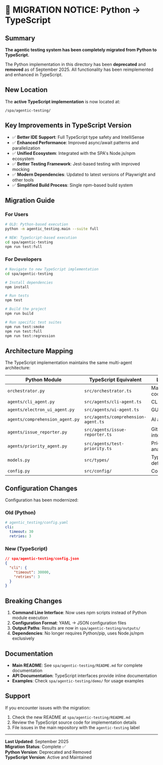 # 🚀 MIGRATION NOTICE: Python → TypeScript

## Summary

**The agentic testing system has been completely migrated from Python to TypeScript.**

The Python implementation in this directory has been **deprecated** and **removed** as of September 2025. All functionality has been reimplemented and enhanced in TypeScript.

## New Location

The **active TypeScript implementation** is now located at:
```
/spa/agentic-testing/
```

## Key Improvements in TypeScript Version

- ✅ **Better IDE Support**: Full TypeScript type safety and IntelliSense
- ✅ **Enhanced Performance**: Improved async/await patterns and parallelization
- ✅ **Unified Ecosystem**: Integrated with the SPA's Node.js/npm ecosystem
- ✅ **Better Testing Framework**: Jest-based testing with improved mocking
- ✅ **Modern Dependencies**: Updated to latest versions of Playwright and other tools
- ✅ **Simplified Build Process**: Single npm-based build system

## Migration Guide

### For Users
```bash
# OLD: Python-based execution
python -m agentic_testing.main --suite full

# NEW: TypeScript-based execution
cd spa/agentic-testing
npm run test:full
```

### For Developers
```bash
# Navigate to new TypeScript implementation
cd spa/agentic-testing

# Install dependencies
npm install

# Run tests
npm test

# Build the project
npm run build

# Run specific test suites
npm run test:smoke
npm run test:full
npm run test:regression
```

## Architecture Mapping

The TypeScript implementation maintains the same multi-agent architecture:

| Python Module | TypeScript Equivalent | Location |
|---------------|----------------------|----------|
| `orchestrator.py` | `src/orchestrator.ts` | Main coordinator |
| `agents/cli_agent.py` | `src/agents/cli-agent.ts` | CLI testing |
| `agents/electron_ui_agent.py` | `src/agents/ui-agent.ts` | GUI testing |
| `agents/comprehension_agent.py` | `src/agents/comprehension-agent.ts` | AI analysis |
| `agents/issue_reporter.py` | `src/agents/issue-reporter.ts` | GitHub integration |
| `agents/priority_agent.py` | `src/agents/test-priority.ts` | Priority analysis |
| `models.py` | `src/types/` | Type definitions |
| `config.py` | `src/config/` | Configuration |

## Configuration Changes

Configuration has been modernized:

### Old (Python)
```yaml
# agentic_testing/config.yaml
cli:
  timeout: 30
  retries: 3
```

### New (TypeScript)
```json
// spa/agentic-testing/config.json
{
  "cli": {
    "timeout": 30000,
    "retries": 3
  }
}
```

## Breaking Changes

1. **Command Line Interface**: Now uses npm scripts instead of Python module execution
2. **Configuration Format**: YAML → JSON configuration files
3. **Output Paths**: Results are now in `spa/agentic-testing/outputs/`
4. **Dependencies**: No longer requires Python/pip, uses Node.js/npm exclusively

## Documentation

- **Main README**: See `spa/agentic-testing/README.md` for complete documentation
- **API Documentation**: TypeScript interfaces provide inline documentation
- **Examples**: Check `spa/agentic-testing/demo/` for usage examples

## Support

If you encounter issues with the migration:

1. Check the new README at `spa/agentic-testing/README.md`
2. Review the TypeScript source code for implementation details
3. File issues in the main repository with the `agentic-testing` label

---

**Last Updated**: September 2025  
**Migration Status**: Complete ✅  
**Python Version**: Deprecated and Removed  
**TypeScript Version**: Active and Maintained